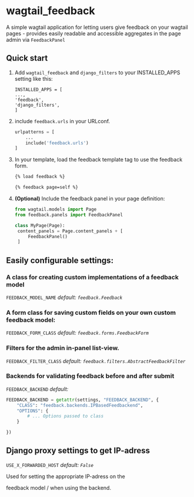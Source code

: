 wagtail_feedback
================

A simple wagtail application for letting users give feedback on your wagtail pages - provides easily readable and accessible aggregates in the page admin via `FeedbackPanel`

Quick start
-----------

1. Add `wagtail_feedback` and `django_filters` to your INSTALLED_APPS setting like this:

   ```
   INSTALLED_APPS = [
   ...,
   'feedback',
   'django_filters',
   ]
   ```
2. include  `feedback.urls` in your URLconf.

   ```python
   urlpatterns = [
       ...
       include('feedback.urls')
   ]
   ```
3. In your template, load the feedback template tag to use the feedback form.

   ```html
   {% load feedback %}

   {% feedback page=self %}
   ```
4. **(Optional)** Include the feedback panel in your page definition:

   ```python
   from wagtail.models import Page
   from feedback.panels import FeedbackPanel

   class MyPage(Page):
   	content_panels = Page.content_panels + [
   		FeedbackPanel()
   	]

   ```

## Easily configurable settings:

### **A class for creating custom implementations of a feedback model**

`FEEDBACK_MODEL_NAME` *default: `feedback.Feedback`*

### **A form class for saving custom fields on your own custom feedback model:**

`FEEDBACK_FORM_CLASS` *default: `feedback.forms.FeedbackForm`*

### **Filters for the admin in-panel list-view.**

`FEEDBACK_FILTER_CLASS` *default: `feedback.filters.AbstractFeedbackFilter`*

### **Backends for validating feedback before and after submit**

`FEEDBACK_BACKEND` *default:* 

```python
FEEDBACK_BACKEND = getattr(settings, "FEEDBACK_BACKEND", {
    "CLASS": "feedback.backends.IPBasedFeedbackend",
    "OPTIONS": {
    	# ... Options passed to class
    }

})
```

## **Django proxy settings to get IP-adress**

`USE_X_FORWARDED_HOST` *default: `False`*

Used for setting the appropriate IP-adress on the

feedback model / when using the backend.
